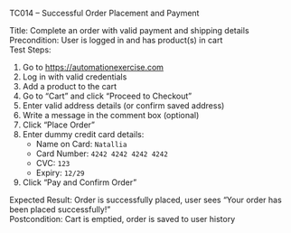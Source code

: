 TC014 – Successful Order Placement and Payment

Title: Complete an order with valid payment and shipping details  
Precondition: User is logged in and has product(s) in cart  
Test Steps:
1. Go to https://automationexercise.com
2. Log in with valid credentials
3. Add a product to the cart
4. Go to “Cart” and click “Proceed to Checkout”
5. Enter valid address details (or confirm saved address)
6. Write a message in the comment box (optional)
7. Click “Place Order”
8. Enter dummy credit card details:
   - Name on Card: `Natallia`
   - Card Number: `4242 4242 4242 4242`
   - CVC: `123`
   - Expiry: `12/29`
9. Click “Pay and Confirm Order”

Expected Result: Order is successfully placed, user sees “Your order has been placed successfully!”  
Postcondition: Cart is emptied, order is saved to user history

